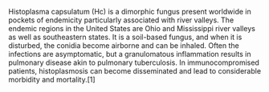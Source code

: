 Histoplasma capsulatum (Hc) is a dimorphic fungus present worldwide in pockets of endemicity particularly associated with river valleys. The endemic regions in the United States are Ohio and Mississippi river valleys as well as southeastern states. It is a soil-based fungus, and when it is disturbed, the conidia become airborne and can be inhaled. Often the infections are asymptomatic, but a granulomatous inflammation results in pulmonary disease akin to pulmonary tuberculosis. In immunocompromised patients, histoplasmosis can become disseminated and lead to considerable morbidity and mortality.[1]